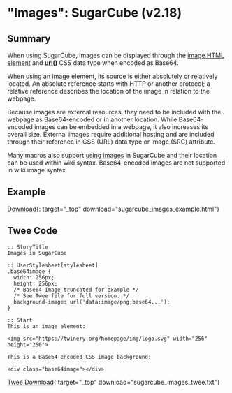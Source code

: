 # "Images": SugarCube (v2.18)

## Summary

When using SugarCube, images can be displayed through the [image HTML element](https://developer.mozilla.org/en-US/docs/Web/HTML/Element/img) and **[url()](https://developer.mozilla.org/en-US/docs/Web/CSS/url)** CSS data type when encoded as Base64.

When using an image element, its source is either absolutely or relatively located. An absolute reference starts with HTTP or another protocol; a relative reference describes the location of the image in relation to the webpage.

Because images are external resources, they need to be included with the webpage as Base64-encoded or in another location. While Base64-encoded images can be embedded in a webpage, it also increases its overall size. External images require additional hosting and are included through their reference in CSS (URL) data type or image (SRC) attribute.

Many macros also support [using images](http://www.motoslave.net/sugarcube/2/docs/markup.html#images) in SugarCube and their location can be used within wiki syntax. Base64-encoded images are not supported in wiki image syntax.

## Example

[Download](sugarcube_images_example.html){: target="_top" download="sugarcube_images_example.html"}

## Twee Code

```twee
:: StoryTitle
Images in SugarCube

:: UserStylesheet[stylesheet]
.base64image {
  width: 256px;
  height: 256px;
  /* Base64 image truncated for example */
  /* See Twee file for full version. */
  background-image: url('data:image/png;base64...');
}

:: Start
This is an image element:

<img src="https://twinery.org/homepage/img/logo.svg" width="256" height="256">

This is a Base64-encoded CSS image background:

<div class="base64image"></div>

```

[Twee Download](sugarcube_images_twee.txt){ target="_top" download="sugarcube_images_twee.txt"}
